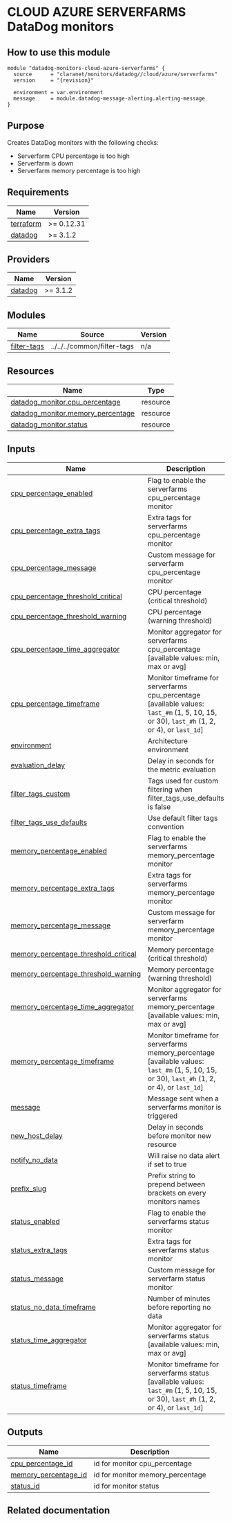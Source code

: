 # CLOUD AZURE SERVERFARMS DataDog monitors

## How to use this module

```hcl
module "datadog-monitors-cloud-azure-serverfarms" {
  source      = "claranet/monitors/datadog//cloud/azure/serverfarms"
  version     = "{revision}"

  environment = var.environment
  message     = module.datadog-message-alerting.alerting-message
}

```

## Purpose

Creates DataDog monitors with the following checks:

- Serverfarm CPU percentage is too high
- Serverfarm is down
- Serverfarm memory percentage is too high

## Requirements

| Name | Version |
|------|---------|
| <a name="requirement_terraform"></a> [terraform](#requirement\_terraform) | >= 0.12.31 |
| <a name="requirement_datadog"></a> [datadog](#requirement\_datadog) | >= 3.1.2 |

## Providers

| Name | Version |
|------|---------|
| <a name="provider_datadog"></a> [datadog](#provider\_datadog) | >= 3.1.2 |

## Modules

| Name | Source | Version |
|------|--------|---------|
| <a name="module_filter-tags"></a> [filter-tags](#module\_filter-tags) | ../../../common/filter-tags | n/a |

## Resources

| Name | Type |
|------|------|
| [datadog_monitor.cpu_percentage](https://registry.terraform.io/providers/DataDog/datadog/latest/docs/resources/monitor) | resource |
| [datadog_monitor.memory_percentage](https://registry.terraform.io/providers/DataDog/datadog/latest/docs/resources/monitor) | resource |
| [datadog_monitor.status](https://registry.terraform.io/providers/DataDog/datadog/latest/docs/resources/monitor) | resource |

## Inputs

| Name | Description | Type | Default | Required |
|------|-------------|------|---------|:--------:|
| <a name="input_cpu_percentage_enabled"></a> [cpu\_percentage\_enabled](#input\_cpu\_percentage\_enabled) | Flag to enable the serverfarms cpu\_percentage monitor | `string` | `"true"` | no |
| <a name="input_cpu_percentage_extra_tags"></a> [cpu\_percentage\_extra\_tags](#input\_cpu\_percentage\_extra\_tags) | Extra tags for serverfarms cpu\_percentage monitor | `list(string)` | `[]` | no |
| <a name="input_cpu_percentage_message"></a> [cpu\_percentage\_message](#input\_cpu\_percentage\_message) | Custom message for serverfarm cpu\_percentage monitor | `string` | `""` | no |
| <a name="input_cpu_percentage_threshold_critical"></a> [cpu\_percentage\_threshold\_critical](#input\_cpu\_percentage\_threshold\_critical) | CPU percentage (critical threshold) | `number` | `95` | no |
| <a name="input_cpu_percentage_threshold_warning"></a> [cpu\_percentage\_threshold\_warning](#input\_cpu\_percentage\_threshold\_warning) | CPU percentage (warning threshold) | `number` | `90` | no |
| <a name="input_cpu_percentage_time_aggregator"></a> [cpu\_percentage\_time\_aggregator](#input\_cpu\_percentage\_time\_aggregator) | Monitor aggregator for serverfarms cpu\_percentage [available values: min, max or avg] | `string` | `"min"` | no |
| <a name="input_cpu_percentage_timeframe"></a> [cpu\_percentage\_timeframe](#input\_cpu\_percentage\_timeframe) | Monitor timeframe for serverfarms cpu\_percentage [available values: `last_#m` (1, 5, 10, 15, or 30), `last_#h` (1, 2, or 4), or `last_1d`] | `string` | `"last_10m"` | no |
| <a name="input_environment"></a> [environment](#input\_environment) | Architecture environment | `string` | n/a | yes |
| <a name="input_evaluation_delay"></a> [evaluation\_delay](#input\_evaluation\_delay) | Delay in seconds for the metric evaluation | `number` | `900` | no |
| <a name="input_filter_tags_custom"></a> [filter\_tags\_custom](#input\_filter\_tags\_custom) | Tags used for custom filtering when filter\_tags\_use\_defaults is false | `string` | `"*"` | no |
| <a name="input_filter_tags_use_defaults"></a> [filter\_tags\_use\_defaults](#input\_filter\_tags\_use\_defaults) | Use default filter tags convention | `string` | `"true"` | no |
| <a name="input_memory_percentage_enabled"></a> [memory\_percentage\_enabled](#input\_memory\_percentage\_enabled) | Flag to enable the serverfarms memory\_percentage monitor | `string` | `"true"` | no |
| <a name="input_memory_percentage_extra_tags"></a> [memory\_percentage\_extra\_tags](#input\_memory\_percentage\_extra\_tags) | Extra tags for serverfarms memory\_percentage monitor | `list(string)` | `[]` | no |
| <a name="input_memory_percentage_message"></a> [memory\_percentage\_message](#input\_memory\_percentage\_message) | Custom message for serverfarm memory\_percentage monitor | `string` | `""` | no |
| <a name="input_memory_percentage_threshold_critical"></a> [memory\_percentage\_threshold\_critical](#input\_memory\_percentage\_threshold\_critical) | Memory percentage (critical threshold) | `number` | `95` | no |
| <a name="input_memory_percentage_threshold_warning"></a> [memory\_percentage\_threshold\_warning](#input\_memory\_percentage\_threshold\_warning) | Memory percentage (warning threshold) | `number` | `90` | no |
| <a name="input_memory_percentage_time_aggregator"></a> [memory\_percentage\_time\_aggregator](#input\_memory\_percentage\_time\_aggregator) | Monitor aggregator for serverfarms memory\_percentage [available values: min, max or avg] | `string` | `"min"` | no |
| <a name="input_memory_percentage_timeframe"></a> [memory\_percentage\_timeframe](#input\_memory\_percentage\_timeframe) | Monitor timeframe for serverfarms memory\_percentage [available values: `last_#m` (1, 5, 10, 15, or 30), `last_#h` (1, 2, or 4), or `last_1d`] | `string` | `"last_5m"` | no |
| <a name="input_message"></a> [message](#input\_message) | Message sent when a serverfarms monitor is triggered | `any` | n/a | yes |
| <a name="input_new_host_delay"></a> [new\_host\_delay](#input\_new\_host\_delay) | Delay in seconds before monitor new resource | `number` | `300` | no |
| <a name="input_notify_no_data"></a> [notify\_no\_data](#input\_notify\_no\_data) | Will raise no data alert if set to true | `bool` | `true` | no |
| <a name="input_prefix_slug"></a> [prefix\_slug](#input\_prefix\_slug) | Prefix string to prepend between brackets on every monitors names | `string` | `""` | no |
| <a name="input_status_enabled"></a> [status\_enabled](#input\_status\_enabled) | Flag to enable the serverfarms status monitor | `string` | `"true"` | no |
| <a name="input_status_extra_tags"></a> [status\_extra\_tags](#input\_status\_extra\_tags) | Extra tags for serverfarms status monitor | `list(string)` | `[]` | no |
| <a name="input_status_message"></a> [status\_message](#input\_status\_message) | Custom message for serverfarm status monitor | `string` | `""` | no |
| <a name="input_status_no_data_timeframe"></a> [status\_no\_data\_timeframe](#input\_status\_no\_data\_timeframe) | Number of minutes before reporting no data | `string` | `10` | no |
| <a name="input_status_time_aggregator"></a> [status\_time\_aggregator](#input\_status\_time\_aggregator) | Monitor aggregator for serverfarms status [available values: min, max or avg] | `string` | `"max"` | no |
| <a name="input_status_timeframe"></a> [status\_timeframe](#input\_status\_timeframe) | Monitor timeframe for serverfarms status [available values: `last_#m` (1, 5, 10, 15, or 30), `last_#h` (1, 2, or 4), or `last_1d`] | `string` | `"last_5m"` | no |

## Outputs

| Name | Description |
|------|-------------|
| <a name="output_cpu_percentage_id"></a> [cpu\_percentage\_id](#output\_cpu\_percentage\_id) | id for monitor cpu\_percentage |
| <a name="output_memory_percentage_id"></a> [memory\_percentage\_id](#output\_memory\_percentage\_id) | id for monitor memory\_percentage |
| <a name="output_status_id"></a> [status\_id](#output\_status\_id) | id for monitor status |
## Related documentation

